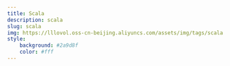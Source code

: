 ```yaml
---
title: Scala
description: scala
slug: scala
img: https://lllovol.oss-cn-beijing.aliyuncs.com/assets/img/tags/scala.png
style:
    background: #2a9d8f
    color: #fff
---
```

